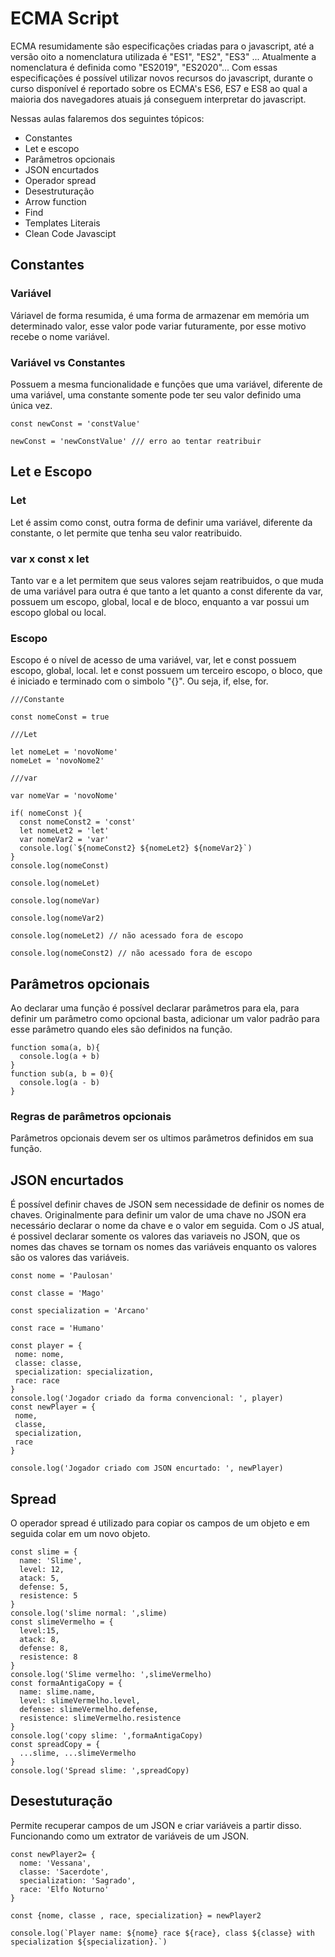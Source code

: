 # ECMA Script

ECMA resumidamente são especificações criadas para o javascript, até a versão oito a nomenclatura utilizada é "ES1", "ES2", "ES3" ...
Atualmente a nomenclatura é definida como "ES2019", "ES2020"...
Com essas especificações é possível utilizar novos recursos do javascript, durante o curso disponível é reportado sobre os ECMA's ES6, ES7 e ES8 ao qual a maioria dos navegadores atuais já conseguem interpretar do javascript.

Nessas aulas falaremos dos seguintes tópicos:

- Constantes
- Let e escopo
- Parâmetros opcionais
- JSON encurtados
- Operador spread
- Desestruturação
- Arrow function
- Find
- Templates Literais
- Clean Code Javascipt

## Constantes

### Variável

Váriavel de forma resumida, é uma forma de armazenar em memória um determinado valor, esse valor pode variar futuramente, por esse motivo recebe o nome variável.

### Variável vs Constantes

Possuem a mesma funcionalidade e funções que uma variável, diferente de uma variável, uma constante somente pode ter seu valor definido uma única vez.

```
const newConst = 'constValue'

newConst = 'newConstValue' /// erro ao tentar reatribuir
```

## Let e Escopo

### Let

Let é assim como const, outra forma de definir uma variável, diferente da constante, o let permite que tenha seu valor reatribuido.

### var x const x let

Tanto var e a let permitem que seus valores sejam reatribuidos, o que muda de uma variável para outra é que tanto a let quanto a const diferente da var, possuem um escopo, global, local e de bloco, enquanto a var possui um escopo global ou local.

### Escopo

Escopo é o nível de acesso de uma variável, var, let e const possuem escopo, global, local. let e const possuem um terceiro escopo, o bloco, que é iniciado e terminado com o simbolo "{}".
Ou seja, if, else, for.

```
///Constante

const nomeConst = true

///Let

let nomeLet = 'novoNome'
nomeLet = 'novoNome2'

///var

var nomeVar = 'novoNome'

if( nomeConst ){
  const nomeConst2 = 'const'
  let nomeLet2 = 'let'
  var nomeVar2 = 'var'
  console.log(`${nomeConst2} ${nomeLet2} ${nomeVar2}`)
}
console.log(nomeConst)

console.log(nomeLet)

console.log(nomeVar)

console.log(nomeVar2)

console.log(nomeLet2) // não acessado fora de escopo

console.log(nomeConst2) // não acessado fora de escopo

```

## Parâmetros opcionais

Ao declarar uma função é possível declarar parâmetros para ela, para definir um parâmetro como opcional basta, adicionar um valor padrão para esse parâmetro quando eles são definidos na função.

```
function soma(a, b){
  console.log(a + b)
}
function sub(a, b = 0){
  console.log(a - b)
}
```

### Regras de parâmetros opcionais

Parâmetros opcionais devem ser os ultimos parâmetros definidos em sua função.

## JSON encurtados

É possível definir chaves de JSON sem necessidade de definir os nomes de chaves. Originalmente para definir um valor de uma chave no JSON era necessário declarar o nome da chave e o valor em seguida. Com o JS atual, é possivel declarar somente os valores das variaveis no JSON, que os nomes das chaves se tornam os nomes das variáveis enquanto os valores são os valores das variáveis.

```
const nome = 'Paulosan'

const classe = 'Mago'

const specialization = 'Arcano'

const race = 'Humano'

const player = {
 nome: nome,
 classe: classe,
 specialization: specialization,
 race: race
}
console.log('Jogador criado da forma convencional: ', player)
const newPlayer = {
 nome,
 classe,
 specialization,
 race
}

console.log('Jogador criado com JSON encurtado: ', newPlayer)
```

## Spread

O operador spread é utilizado para copiar os campos de um objeto e em seguida colar em um novo objeto.

```
const slime = {
  name: 'Slime',
  level: 12,
  atack: 5,
  defense: 5,
  resistence: 5
}
console.log('slime normal: ',slime)
const slimeVermelho = {
  level:15,
  atack: 8,
  defense: 8,
  resistence: 8
}
console.log('Slime vermelho: ',slimeVermelho)
const formaAntigaCopy = {
  name: slime.name,
  level: slimeVermelho.level,
  defense: slimeVermelho.defense,
  resistence: slimeVermelho.resistence
}
console.log('copy slime: ',formaAntigaCopy)
const spreadCopy = {
  ...slime, ...slimeVermelho
}
console.log('Spread slime: ',spreadCopy)
```

## Desestuturação

Permite recuperar campos de um JSON e criar variáveis a partir disso. Funcionando como um extrator de variáveis de um JSON.

```
const newPlayer2= {
  nome: 'Vessana',
  classe: 'Sacerdote',
  specialization: 'Sagrado',
  race: 'Elfo Noturno'
}

const {nome, classe , race, specialization} = newPlayer2

console.log(`Player name: ${nome} race ${race}, class ${classe} with specialization ${specialization}.`)
```


